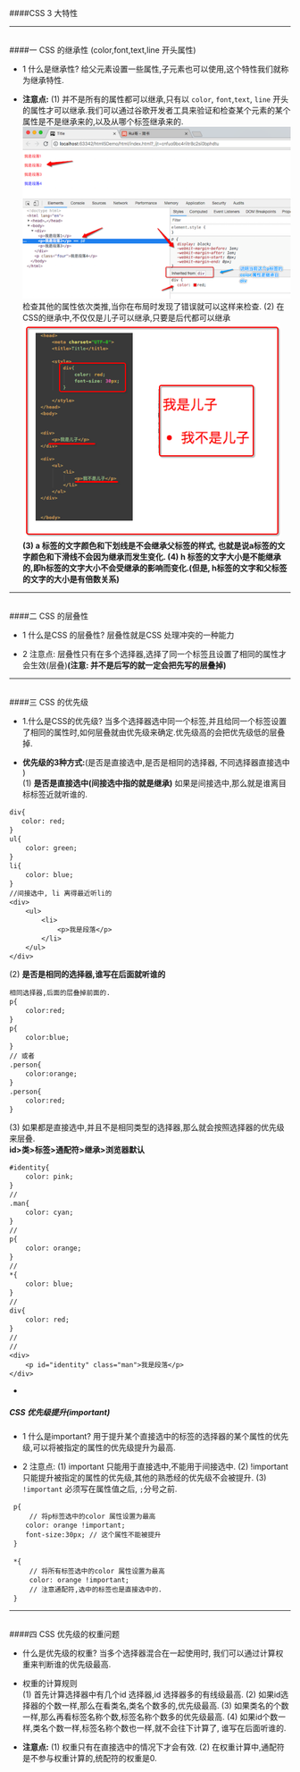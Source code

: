 ####CSS 3 大特性



****
<br>
####一 CSS 的继承性 (color,font,text,line 开头属性)

- 1 什么是继承性?
给父元素设置一些属性,子元素也可以使用,这个特性我们就称为继承特性.

- **注意点:**
(1) 并不是所有的属性都可以继承,只有以 `color`, `font`,`text`, `line` 开头的属性才可以继承.我们可以通过谷歌开发者工具来验证和检查某个元素的某个属性是不是继承来的,以及从哪个标签继承来的.
![](/assets/Snip20180829_13.png)
检查其他的属性依次类推,当你在布局时发现了错误就可以这样来检查.
(2) 在CSS的继承中,不仅仅是儿子可以继承,只要是后代都可以继承
![](/assets/Snip20180829_17.png)
**(3) a 标签的文字颜色和下划线是不会继承父标签的样式, 也就是说a标签的文字颜色和下滑线不会因为继承而发生变化.
(4) h 标签的文字大小是不能继承的,即h标签的文字大小不会受继承的影响而变化.(但是, h标签的文字和父标签的文字的大小是有倍数关系)**




****
<br>
####二 CSS 的层叠性

- 1 什么是CSS 的层叠性?
层叠性就是CSS 处理冲突的一种能力

- 2 注意点:
层叠性只有在多个选择器,选择了同一个标签且设置了相同的属性才会生效(层叠)**(注意: 并不是后写的就一定会把先写的层叠掉)**




****
<br>
####三 CSS 的优先级

- 1.什么是CSS的优先级?
当多个选择器选中同一个标签,并且给同一个标签设置了相同的属性时,如何层叠就由优先级来确定.优先级高的会把优先级低的层叠掉.

- **优先级的3种方式:**(是否是直接选中,是否是相同的选择器, 不同选择器直接选中  )<br>
(1)   **是否是直接选中(间接选中指的就是继承)**
如果是间接选中,那么就是谁离目标标签近就听谁的.
```
div{
   color: red;
}
ul{
    color: green;
}
li{
    color: blue;
}
//间接选中, li 离得最近听li的
<div>
    <ul>
        <li>
            <p>我是段落</p>
        </li>
    </ul>
</div>
```
(2) **是否是相同的选择器,谁写在后面就听谁的**
```
相同选择器,后面的层叠掉前面的.
p{
    color:red;
}
p{
    color:blue;
}
// 或者
.person{
    color:orange;
}
.person{
    color:red;    
}
```
(3) 如果都是直接选中,并且不是相同类型的选择器,那么就会按照选择器的优先级来层叠.<br>
**id>类>标签>通配符>继承>浏览器默认**
```
#identity{
    color: pink;
}
//
.man{
    color: cyan;
}
//
p{
    color: orange;
}
//
*{
    color: blue;
}
//
div{
    color: red;
}
//
//
<div>
    <p id="identity" class="man">我是段落</p>
</div>
```

- 




##### CSS 优先级提升(important)

- 1 什么是important?
用于提升某个直接选中的标签的选择器的某个属性的优先级,可以将被指定的属性的优先级提升为最高.

- 2 注意点:
(1) important 只能用于直接选中,不能用于间接选中.
(2) !important只能提升被指定的属性的优先级,其他的熟悉经的优先级不会被提升.
(3) `!important` 必须写在属性值之后, `;`分号之前.
```
 p{
     // 将p标签选中的color 属性设置为最高
    color: orange !important;
    font-size:30px; // 这个属性不能被提升
 }
 
 *{
     // 将所有标签选中的color 属性设置为最高
     color: orange !important;
     // 注意通配符,选中的标签也是直接选中的.
 }
```






****
<br>
####四 CSS 优先级的权重问题

- 什么是优先级的权重?
当多个选择器混合在一起使用时, 我们可以通过计算权重来判断谁的优先级最高.

- 权重的计算规则  
(1) 首先计算选择器中有几个id 选择器,id 选择器多的有线级最高.
(2) 如果id选择器的个数一样,那么在看类名,类名个数多的,优先级最高.
(3) 如果类名的个数一样,那么再看标签名称个数,标签名称个数多的优先级最高.
(4) 如果id个数一样,类名个数一样,标签名称个数也一样,就不会往下计算了, 谁写在后面听谁的.

- **注意点:**
(1) 权重只有在直接选中的情况下才会有效.
(2) 在权重计算中,通配符是不参与权重计算的,统配符的权重是0.

















































